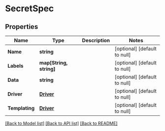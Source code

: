 # SecretSpec

## Properties
Name | Type | Description | Notes
------------ | ------------- | ------------- | -------------
**Name** | **string** |  | [optional] [default to null]
**Labels** | **map[String, string]** |  | [optional] [default to null]
**Data** | **string** |  | [optional] [default to null]
**Driver** | [**Driver**](Driver.md) |  | [optional] [default to null]
**Templating** | [**Driver**](Driver.md) |  | [optional] [default to null]

[[Back to Model list]](../README.md#documentation-for-models) [[Back to API list]](../README.md#documentation-for-api-endpoints) [[Back to README]](../README.md)


